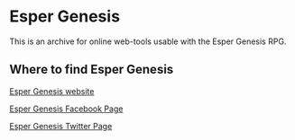 # Esper Genesis

This is an archive for online web-tools usable with the Esper Genesis RPG.

## Where to find Esper Genesis

[Esper Genesis website](https://espergenesis.alligatoralleyentertainment.com)

[Esper Genesis Facebook Page](https://www.facebook.com/groups/espergenesis)

[Esper Genesis Twitter Page](https://twitter.com/EsperGenesis)
